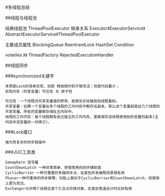 #多线程总结

##线程与线程池

经典线程池
ThreadPoolExecutor
继承关系
Executor》ExecutorService》AbstractExecutorService》ThreadPoolExecutor

主要成员属性
BlockingQueue<Runnable>
ReentrantLock
HashSet<Worker>
Condition

volatiles 》》
ThreadFactory
RejectedExecutionHandler

##线程同步

###synchronized关键字
    
    本质是Lock的简单实现，加锁 释放锁时机不够灵活；但是代码量少；
    实现内存（共享变量）可见性 与 原子性
    
    可见性：一个线程对共享变量值的修改，能够及实地被其他线程看到。
    共享变量：如果一个变量在多个线程的工作内存中都存在副本，那么这个变量就是这几个线程的共享变量。所有的变量都存储在主内存中。
    线程的工作内存：每个线程都有自己独立的工作内存，里面保存该线程使用到的变量的副本(主内存中该变量的一份拷贝)。

###Lock接口

    强大而复杂的同步锁操作

###JUC工具类

    Semaphore 信号量
    CountDownLatch 一种非常简单、但很常用的同步辅助类
    CyclicBarrier 一种可重置的多路同步点，在某些并发编程场景很有用
    Phaser一种可重用的同步屏障，功能上类似于CyclicBarrier和CountDownLatch，但使用上更为灵活。
    Exchanger允许两个线程在某个汇合点交换对象，在某些管道设计时比较有用

    

